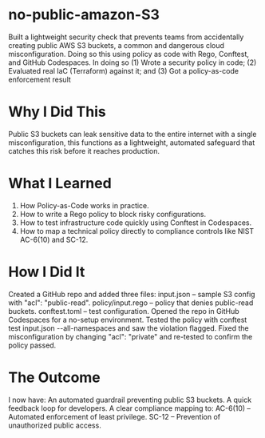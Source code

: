 # no-public-amazon-S3
Built a lightweight security check that prevents teams from accidentally creating public AWS S3 buckets, a common and dangerous cloud misconfiguration. Doing so this using policy as code with Rego, Conftest, and GitHub Codespaces. In doing so (1) Wrote a security policy in code; (2) Evaluated real IaC (Terraform) against it; and (3) Got a policy-as-code enforcement result

# Why I Did This
Public S3 buckets can leak sensitive data to the entire internet with a single misconfiguration, this functions as a lightweight, automated safeguard that catches this risk before it reaches production.

# What I Learned

1. How Policy-as-Code works in practice.
2. How to write a Rego policy to block risky configurations.
3. How to test infrastructure code quickly using Conftest in Codespaces.
4. How to map a technical policy directly to compliance controls like NIST AC-6(10) and SC-12.

# How I Did It
Created a GitHub repo and added three files:
input.json – sample S3 config with "acl": "public-read".
policy/input.rego – policy that denies public-read buckets.
conftest.toml – test configuration.
Opened the repo in GitHub Codespaces for a no-setup environment.
Tested the policy with conftest test input.json --all-namespaces and saw the violation flagged.
Fixed the misconfiguration by changing "acl": "private" and re-tested to confirm the policy passed.

# The Outcome
I now have:
An automated guardrail preventing public S3 buckets.
A quick feedback loop for developers.
A clear compliance mapping to:
AC-6(10) – Automated enforcement of least privilege.
SC-12 – Prevention of unauthorized public access.
